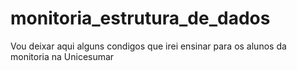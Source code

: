 # monitoria_estrutura_de_dados
Vou deixar aqui alguns condigos que irei ensinar para os alunos da monitoria na Unicesumar
